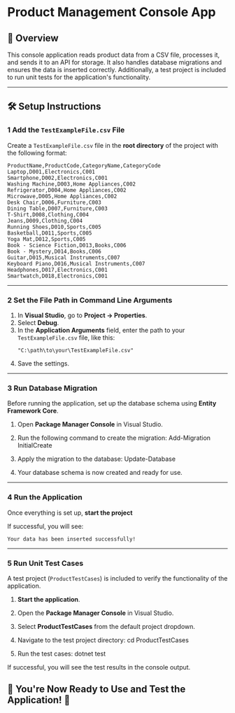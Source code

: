 # Product Management Console App  

## 📌 Overview  
This console application reads product data from a CSV file, processes it, and sends it to an API for storage. It also handles database migrations and ensures the data is inserted correctly. Additionally, a test project is included to run unit tests for the application's functionality.

---

## 🛠️ Setup Instructions

### **1 Add the `TestExampleFile.csv` File**  
Create a `TestExampleFile.csv` file in the **root directory** of the project with the following format:

```csv
ProductName,ProductCode,CategoryName,CategoryCode
Laptop,D001,Electronics,C001
Smartphone,D002,Electronics,C001
Washing Machine,D003,Home Appliances,C002
Refrigerator,D004,Home Appliances,C002
Microwave,D005,Home Appliances,C002
Desk Chair,D006,Furniture,C003
Dining Table,D007,Furniture,C003
T-Shirt,D008,Clothing,C004
Jeans,D009,Clothing,C004
Running Shoes,D010,Sports,C005
Basketball,D011,Sports,C005
Yoga Mat,D012,Sports,C005
Book - Science Fiction,D013,Books,C006
Book - Mystery,D014,Books,C006
Guitar,D015,Musical Instruments,C007
Keyboard Piano,D016,Musical Instruments,C007
Headphones,D017,Electronics,C001
Smartwatch,D018,Electronics,C001
```

---

### **2 Set the File Path in Command Line Arguments**  
1. In **Visual Studio**, go to **Project → Properties**.  
2. Select **Debug**.  
3. In the **Application Arguments** field, enter the path to your `TestExampleFile.csv` file, like this:
   ```
   "C:\path\to\your\TestExampleFile.csv"
   ```
4. Save the settings.

---

### **3 Run Database Migration**  
Before running the application, set up the database schema using **Entity Framework Core**.

1. Open **Package Manager Console** in Visual Studio.
2. Run the following command to create the migration:
   Add-Migration InitialCreate
   
3. Apply the migration to the database:
   Update-Database

4. Your database schema is now created and ready for use.

---

### **4 Run the Application**  
Once everything is set up, **start the project**

If successful, you will see:
```
Your data has been inserted successfully!
```

---

### **5 Run Unit Test Cases**  
A test project (`ProductTestCases`) is included to verify the functionality of the application.

1. **Start the application**.
2. Open the **Package Manager Console** in Visual Studio.
3. Select **ProductTestCases** from the default project dropdown.
4. Navigate to the test project directory:
   cd ProductTestCases

5. Run the test cases:
   dotnet test

If successful, you will see the test results in the console output.


## 🎯 **You're Now Ready to Use and Test the Application! 🚀**  
